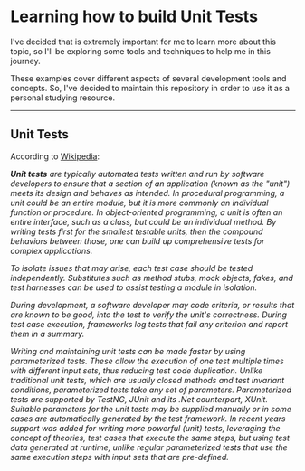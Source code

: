 # Learning how to build Unit Tests

I've decided that is extremely important for me to learn more about this topic, so I'll be exploring some tools and techniques to help me in this journey.

These examples cover different aspects of several development tools and concepts. So, I've decided to maintain this repository in order to use it as a personal studying resource.

---

## Unit Tests

According to [Wikipedia](https://en.wikipedia.org/wiki/Unit_testing):

_**Unit tests** are typically automated tests written and run by software developers to ensure that a section of an application (known as the "unit") meets its design and behaves as intended. In procedural programming, a unit could be an entire module, but it is more commonly an individual function or procedure. In object-oriented programming, a unit is often an entire interface, such as a class, but could be an individual method. By writing tests first for the smallest testable units, then the compound behaviors between those, one can build up comprehensive tests for complex applications._

_To isolate issues that may arise, each test case should be tested independently. Substitutes such as method stubs, mock objects, fakes, and test harnesses can be used to assist testing a module in isolation._

_During development, a software developer may code criteria, or results that are known to be good, into the test to verify the unit's correctness. During test case execution, frameworks log tests that fail any criterion and report them in a summary._

_Writing and maintaining unit tests can be made faster by using parameterized tests. These allow the execution of one test multiple times with different input sets, thus reducing test code duplication. Unlike traditional unit tests, which are usually closed methods and test invariant conditions, parameterized tests take any set of parameters. Parameterized tests are supported by TestNG, JUnit and its .Net counterpart, XUnit. Suitable parameters for the unit tests may be supplied manually or in some cases are automatically generated by the test framework. In recent years support was added for writing more powerful (unit) tests, leveraging the concept of theories, test cases that execute the same steps, but using test data generated at runtime, unlike regular parameterized tests that use the same execution steps with input sets that are pre-defined._
